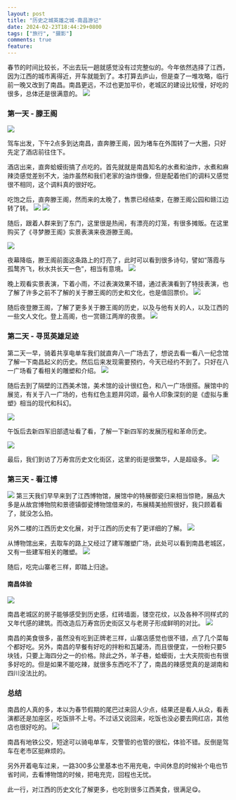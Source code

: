 ```yaml
---
layout: post
title: "历史之城英雄之城-南昌游记"
date: 2024-02-23T18:44:29+0800
tags: ["旅行", "摄影"]
comments: true
feature: 
---
```

春节的时间比较长，不出去玩一趟就感觉没有过完整似的。今年依然选择了江西，因为江西的城市离得近，开车就能到了。本打算去庐山，但是查了一堆攻略，临行前一晚又改到了南昌。南昌更远，不过也更加平价，老城区的建设比较慢，好吃的很多，总体还是很满意的。
![](https://img.isming.me/photo/IMG_20240217_160538.jpg)

<!--more-->

### 第一天 - 滕王阁

![](https://img.isming.me/photo/20240216-15.jpg)

驾车出发，下午2点多到达南昌，直奔滕王阁，因为堵车在外围转了一大圈，只好先定了酒店前往住下。

酒店出来，直奔蛤蟆街搞了点吃的。首先就就是南昌知名的水煮和油炸，水煮和麻辣烫感觉差别不大，油炸虽然和我们老家的油炸很像，但是配着他们的调料又感觉很不相同，这个调料真的很好吃。

吃饱之后，直奔滕王阁，然而来的太晚了，售票已经结束，在滕王阁公园和赣江边转了转。
![](https://img.isming.me/photo/20240216-15-19.jpg)
![](https://img.isming.me/photo/20240216-15-23.jpg)

随后，跟着人群来到了东门，这里很是热闹，有漂亮的灯笼，有很多摊贩。在这里购买了《寻梦滕王阁》实景表演来夜游滕王阁。

![](https://img.isming.me/photo/20240216-15-29.jpg)

夜幕降临，滕王阁前面这条路上的灯亮了，此时可以看到很多诗句，譬如“落霞与孤鹜齐飞，秋水共长天一色”，相当有意境。
![](https://img.isming.me/photo/20240216-15-31.jpg)

晚上观看实景表演，下着小雨，不过表演效果不错，通过表演看到了特技表演，也了解了许多之前不了解的关于滕王阁的历史和文化，也是值回票价。
![](https://img.isming.me/photo/IMG_20240216_201158.jpg)

随后夜登滕王阁，了解了更多关于滕王阁的历史，以及与他有关的人，以及江西的一些文人文化。登上高阁，也一赏赣江两岸的夜景。
![](https://img.isming.me/photo/20240216-15-44.jpg)

### 第二天 - 寻觅英雄足迹
第二天一早，骑着共享电单车我们就直奔八一广场去了，想说去看一看八一纪念馆了解一下南昌起义的历史。然后后来发现需要预约，今天已经约不到了。只好在八一广场看了看相关的雕塑和介绍。
![](https://img.isming.me/photo/20240217-15-3.jpg)

随后去到了隔壁的江西美术馆，美术馆的设计很红色，和八一广场很搭。展馆中的展览，有关于八一广场的，也有红色主题井冈颂，最令人印象深刻的是《虚拟与重塑》相当的现代和科幻。

![](https://img.isming.me/photo/20240217-15.jpg)

午饭后去新四军旧部遗址看了看，了解一下新四军的发展历程和革命历史。

![](https://img.isming.me/photo/20240217-15-41.jpg)

最后，我们到访了万寿宫历史文化街区，这里的街是很繁华，人是超级多。
![](https://img.isming.me/photo/IMG_20240217_165307.jpg)

### 第三天 - 看江博

![](https://img.isming.me/photo/IMG_20240218_113907.jpg)
第三天我们早早来到了江西博物馆，展馆中的特展御瓷归来相当惊艳，展品大多是从故宫博物院和景德镇御瓷博物馆借来的，布展精美拍照很好，我只顾着看了，就没怎么拍。

另外二楼的江西历史文化展，对于江西的历史有了更详细的了解。
![](https://img.isming.me/photo/IMG_20240218_111804.jpg)

从博物馆出来，去取车的路上又经过了建军雕塑广场，此处可以看到南昌老城区，又有一些建军相关的雕塑。
![](https://img.isming.me/photo/IMG_20240218_114256.jpg)

随后，吃完山寨老三样，即踏上归途。


#### 南昌体验
![](https://img.isming.me/photo/20240217-15-33.jpg)

南昌老城区的房子能够感受到历史感，红砖墙面，镂空花纹，以及各种不同样式的又年代感的建筑。而改造后万寿宫历史街区又与老房子形成鲜明的对比。
![](https://img.isming.me/photo/20240217-15-37.jpg)

南昌的美食很多，虽然没有吃到正牌老三样，山寨店感觉也很不错，点了几个菜每个都好吃。另外，南昌的早餐有好吃的拌粉和瓦罐汤，而且很便宜，一份粉只要5块钱，只要上海四分之一的价格。除此之外，羊子巷，蛤蟆街，士大夫院街也有很多好吃的。但是如果不能吃辣，就很多东西吃不了了，南昌的辣感觉真的是湖南和四川没法比的。

### 总结

南昌的人真的多，本以为春节假期的尾巴过来回人少点，结果还是看人从众，看表演都还是加座区，吃饭排不上号。不过话又说回来，吃饭也没必要去网红店，其他店也很好吃的。
![](https://img.isming.me/photo/20240216-15-10.jpg)


南昌有地铁公交，短途可以骑电单车，交警管的也管的很松，体验不错。反倒是驾车在老市区挺麻烦的。

另外开着电车过来，一路300多公里基本也不用充电，中间休息的时候补个电也节省时间，去看博物馆的时候，把电充完，回程也无忧。

此一行，对江西的历史文化了解更多，也吃到很多江西美食，很满足😋。